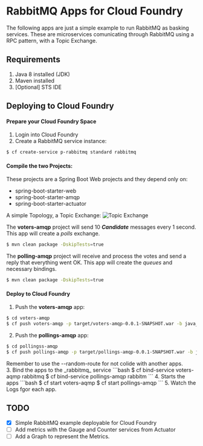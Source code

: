 # RabbitMQ Apps for Cloud Foundry

The following apps are just a simple example to run RabbitMQ as basking services. These are microservices comunicating through RabbitMQ using a RPC pattern, with a Topic Exchange.

## Requirements
1. Java 8 installed (JDK)
2. Maven installed
3. [Optional] STS IDE

## Deploying to Cloud Foundry

#### Prepare your Cloud Foundry Space
1. Login into Cloud Foundry
2. Create a RabbitMQ service instance:
```bash
$ cf create-service p-rabbitmq standard rabbitmq
```

#### Compile the two Projects:

These projects are a Spring Boot Web projects and they depend only on:
- spring-boot-starter-web
- spring-boot-starter-amqp
- spring-boot-starter-actuator

A simple Topology, a Topic Exchange:
![Topic Exchange](https://github.com/felipeg48/cloud-foundry-notes/blob/master/rabbitmq-notes/images/topology.png "Topic Exchange")


The **voters-amqp** project will send 10 **_Candidate_** messages every 1 second. This app will create a _polls_ exchange.
```bash
$ mvn clean package -DskipTests=true
```

The **polling-amqp** project will receive and process the votes and send a reply that everything went OK. This app will create the _queues_ and necessary bindings.
```bash
$ mvn clean package -DskipTests=true
```

#### Deploy to Cloud Foundry

1. Push the **voters-amqp** app:

 ```bash
 $ cd voters-amqp
 $ cf push voters-amqp -p target/voters-amqp-0.0.1-SNAPSHOT.war -b java_buildpack --no-start -m 512M
 ```
2. Push the **pollings-amqp** app:
 ```bash
 $ cd pollingss-amqp
 $ cf push pollings-amqp -p target/pollings-amqp-0.0.1-SNAPSHOT.war -b java_buildpack --no-start -m 512M
 ```
 <aside class="notice">
 Remember to use the --random-route for not colide with another apps.
 </aside>
3. Bind the apps to the _rabbitmq_ service
 ```bash
 $ cf bind-service voters-aqmp rabbitmq
 $ cf bind-service pollings-amqp rabbitm
 ```
4. Starts the apps
 ```bash
 $ cf start voters-aqmp
 $ cf start pollings-amqp
 ```
5. Watch the Logs fgor each app.

## TODO

- [X] Simple RabbitMQ example deployable for Cloud Foundry
- [ ] Add metrics with the Gauge and Counter services from Actuator
- [ ] Add a Graph to represent the Metrics.
